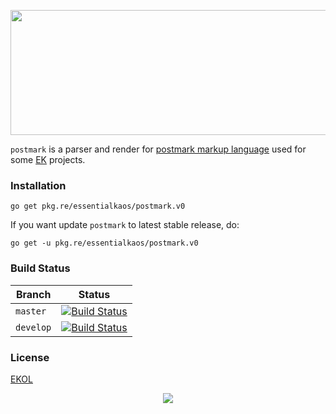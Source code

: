 <p align="center"><a href="#readme"><img width="888" height="200" src="https://gh.kaos.io/postmark.svg"/></a></p>

`postmark` is a parser and render for [postmark markup language](postmark.md) used for some [EK](https://github.com/essentialkaos) projects.

### Installation

```
go get pkg.re/essentialkaos/postmark.v0
```

If you want update `postmark` to latest stable release, do:

```
go get -u pkg.re/essentialkaos/postmark.v0
```

### Build Status

| Branch | Status |
|------------|--------|
| `master` | [![Build Status](https://travis-ci.org/essentialkaos/postmark.svg?branch=master)](https://travis-ci.org/essentialkaos/postmark) |
| `develop` | [![Build Status](https://travis-ci.org/essentialkaos/postmark.svg?branch=develop)](https://travis-ci.org/essentialkaos/postmark) |

### License

[EKOL](https://essentialkaos.com/ekol)

<p align="center"><a href="https://essentialkaos.com"><img src="https://gh.kaos.io/ekgh.svg"/></a></p>
